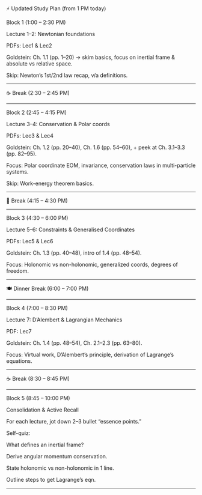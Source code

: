 

⚡ Updated Study Plan (from 1 PM today)

Block 1 (1:00 – 2:30 PM)

Lecture 1–2: Newtonian foundations

PDFs: Lec1 & Lec2

Goldstein: Ch. 1.1 (pp. 1–20) → skim basics, focus on inertial frame & absolute vs relative space.

Skip: Newton’s 1st/2nd law recap, v/a definitions.



---

☕ Break (2:30 – 2:45 PM)


---

Block 2 (2:45 – 4:15 PM)

Lecture 3–4: Conservation & Polar coords

PDFs: Lec3 & Lec4

Goldstein: Ch. 1.2 (pp. 20–40), Ch. 1.6 (pp. 54–60), + peek at Ch. 3.1–3.3 (pp. 82–95).

Focus: Polar coordinate EOM, invariance, conservation laws in multi-particle systems.

Skip: Work-energy theorem basics.



---

🍵 Break (4:15 – 4:30 PM)


---

Block 3 (4:30 – 6:00 PM)

Lecture 5–6: Constraints & Generalised Coordinates

PDFs: Lec5 & Lec6

Goldstein: Ch. 1.3 (pp. 40–48), intro of 1.4 (pp. 48–54).

Focus: Holonomic vs non-holonomic, generalized coords, degrees of freedom.



---

🍽 Dinner Break (6:00 – 7:00 PM)


---

Block 4 (7:00 – 8:30 PM)

Lecture 7: D’Alembert & Lagrangian Mechanics

PDF: Lec7

Goldstein: Ch. 1.4 (pp. 48–54), Ch. 2.1–2.3 (pp. 63–80).

Focus: Virtual work, D’Alembert’s principle, derivation of Lagrange’s equations.



---

☕ Break (8:30 – 8:45 PM)


---

Block 5 (8:45 – 10:00 PM)

Consolidation & Active Recall

For each lecture, jot down 2–3 bullet “essence points.”

Self-quiz:

What defines an inertial frame?

Derive angular momentum conservation.

State holonomic vs non-holonomic in 1 line.

Outline steps to get Lagrange’s eqn.




---
